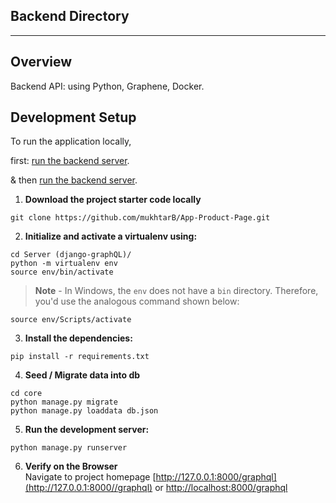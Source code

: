## Backend Directory

---

## Overview

Backend API: using Python, Graphene, Docker.

## Development Setup

To run the application locally,

first: [run the backend server](</Client%20(React)/README.md>).

& then [run the backend server](</Server%20(django-graphQL)/README.md>).

1. **Download the project starter code locally**

```
git clone https://github.com/mukhtarB/App-Product-Page.git
```

2. **Initialize and activate a virtualenv using:**

```
cd Server (django-graphQL)/
python -m virtualenv env
source env/bin/activate
```

> **Note** - In Windows, the `env` does not have a `bin` directory. Therefore, you'd use the analogous command shown below:

```
source env/Scripts/activate
```

3. **Install the dependencies:**

```
pip install -r requirements.txt
```

4. **Seed / Migrate data into db**

```
cd core
python manage.py migrate
python manage.py loaddata db.json
```

5. **Run the development server:**

```
python manage.py runserver
```

6. **Verify on the Browser**<br>
   Navigate to project homepage [http://127.0.0.1:8000/graphql](http://127.0.0.1:8000//graphql) or [http://localhost:8000/graphql](http://localhost:8000/graphql)
